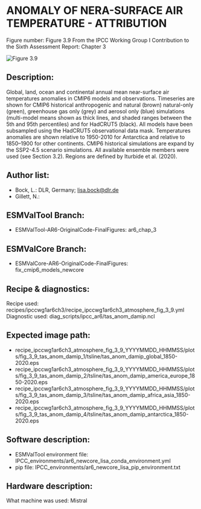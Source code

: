 
ANOMALY OF NERA-SURFACE AIR TEMPERATURE - ATTRIBUTION
=====================================================

Figure number: Figure 3.9
From the IPCC Working Group I Contribution to the Sixth Assessment Report: Chapter 3

![Figure 3.9](../images/figure_3_9.png?raw=true)


Description:
------------
Global, land, ocean and continental annual mean near-surface air temperatures
anomalies in CMIP6 models and observations. Timeseries are shown for CMIP6 
historical anthropogenic and natural (brown) natural-only (green), greenhouse 
gas only (grey) and aerosol only (blue) simulations (multi-model means shown as
thick lines, and shaded ranges between the 5th and 95th percentiles) and for 
HadCRUT5 (black). All models have been subsampled using the HadCRUT5 
observational data mask. Temperatures anomalies are shown relative to 1950-2010 
for Antarctica and relative to 1850–1900 for other continents. CMIP6 historical 
simulations are expand by the SSP2-4.5 scenario simulations. All available 
ensemble members were used (see Section 3.2). Regions are defined by 
Iturbide et al. (2020).


Author list:
------------
- Bock, L.: DLR, Germany; lisa.bock@dlr.de
- Gillett, N.:


ESMValTool Branch:
------------------
- ESMValTool-AR6-OriginalCode-FinalFigures: ar6_chap_3


ESMValCore Branch:
------------------
- ESMValCore-AR6-OriginalCode-FinalFigures: fix_cmip6_models_newcore


Recipe & diagnostics:
---------------------
Recipe used: recipes/ipccwg1ar6ch3/recipe_ipccwg1ar6ch3_atmosphere_fig_3_9.yml
Diagnostic used: diag_scripts/ipcc_ar6/tas_anom_damip.ncl


Expected image path:
--------------------
- recipe_ipccwg1ar6ch3_atmosphere_fig_3_9_YYYYMMDD_HHMMSS/plots/fig_3_9_tas_anom_damip_1/tsline/tas_anom_damip_global_1850-2020.eps
- recipe_ipccwg1ar6ch3_atmosphere_fig_3_9_YYYYMMDD_HHMMSS/plots/fig_3_9_tas_anom_damip_2/tsline/tas_anom_damip_america_europe_1850-2020.eps
- recipe_ipccwg1ar6ch3_atmosphere_fig_3_9_YYYYMMDD_HHMMSS/plots/fig_3_9_tas_anom_damip_3/tsline/tas_anom_damip_africa_asia_1850-2020.eps
- recipe_ipccwg1ar6ch3_atmosphere_fig_3_9_YYYYMMDD_HHMMSS/plots/fig_3_9_tas_anom_damip_4/tsline/tas_anom_damip_antarctica_1850-2020.eps


Software description:
---------------------
- ESMValTool environment file: IPCC_environments/ar6_newcore_lisa_conda_environment.yml
- pip file: IPCC_environments/ar6_newcore_lisa_pip_environment.txt


Hardware description:
---------------------
What machine was used:  Mistral
